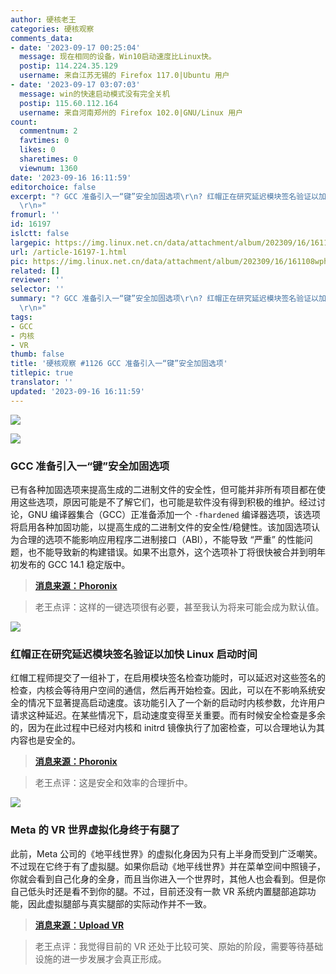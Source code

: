 ```yaml
---
author: 硬核老王
categories: 硬核观察
comments_data:
- date: '2023-09-17 00:25:04'
  message: 现在相同的设备，Win10启动速度比Linux快。
  postip: 114.224.35.129
  username: 来自江苏无锡的 Firefox 117.0|Ubuntu 用户
- date: '2023-09-17 03:07:03'
  message: win的快速启动模式没有完全关机
  postip: 115.60.112.164
  username: 来自河南郑州的 Firefox 102.0|GNU/Linux 用户
count:
  commentnum: 2
  favtimes: 0
  likes: 0
  sharetimes: 0
  viewnum: 1360
date: '2023-09-16 16:11:59'
editorchoice: false
excerpt: "? GCC 准备引入一“键”安全加固选项\r\n? 红帽正在研究延迟模块签名验证以加快 Linux 启动时间\r\n? Meta 的 VR 世界虚拟化身终于有腿了\r\n»
  \r\n»"
fromurl: ''
id: 16197
islctt: false
largepic: https://img.linux.net.cn/data/attachment/album/202309/16/161108wphkhcyc6h4lhyd2.jpg
url: /article-16197-1.html
pic: https://img.linux.net.cn/data/attachment/album/202309/16/161108wphkhcyc6h4lhyd2.jpg.thumb.jpg
related: []
reviewer: ''
selector: ''
summary: "? GCC 准备引入一“键”安全加固选项\r\n? 红帽正在研究延迟模块签名验证以加快 Linux 启动时间\r\n? Meta 的 VR 世界虚拟化身终于有腿了\r\n»
  \r\n»"
tags:
- GCC
- 内核
- VR
thumb: false
title: '硬核观察 #1126 GCC 准备引入一“键”安全加固选项'
titlepic: true
translator: ''
updated: '2023-09-16 16:11:59'
---
```


![](https://img.linux.net.cn/data/attachment/album/202309/16/161108wphkhcyc6h4lhyd2.jpg)


![](https://img.linux.net.cn/data/attachment/album/202309/16/161116vg6j6djppy66gpb6.jpg)


### GCC 准备引入一“键”安全加固选项


已有各种加固选项来提高生成的二进制文件的安全性，但可能并非所有项目都在使用这些选项，原因可能是不了解它们，也可能是软件没有得到积极的维护。经过讨论，GNU 编译器集合（GCC）正准备添加一个 `-fhardened` 编译器选项，该选项将启用各种加固功能，以提高生成的二进制文件的安全性/稳健性。该加固选项认为合理的选项不能影响应用程序二进制接口（ABI），不能导致 “严重” 的性能问题，也不能导致新的构建错误。如果不出意外，这个选项补丁将很快被合并到明年初发布的 GCC 14.1 稳定版中。



> 
> **[消息来源：Phoronix](https://www.phoronix.com/news/GCC-fhardened-Hardening-Option)**
> 
> 
> 



> 
> 老王点评：这样的一键选项很有必要，甚至我认为将来可能会成为默认值。
> 
> 
> 


![](https://img.linux.net.cn/data/attachment/album/202309/16/161130yl2hhi2ul211zfzk.jpg)


### 红帽正在研究延迟模块签名验证以加快 Linux 启动时间


红帽工程师提交了一组补丁，在启用模块签名检查功能时，可以延迟对这些签名的检查，内核会等待用户空间的通信，然后再开始检查。因此，可以在不影响系统安全的情况下显著提高启动速度。该功能引入了一个新的启动时内核参数，允许用户请求这种延迟。在某些情况下，启动速度变得至关重要。而有时候安全检查是多余的，因为在此过程中已经对内核和 initrd 镜像执行了加密检查，可以合理地认为其内容也是安全的。



> 
> **[消息来源：Phoronix](https://www.phoronix.com/news/Linux-Delay-Module-Verification)**
> 
> 
> 



> 
> 老王点评：这是安全和效率的合理折中。
> 
> 
> 


![](https://img.linux.net.cn/data/attachment/album/202309/16/161143vp6577iijwa7z7si.jpg)


### Meta 的 VR 世界虚拟化身终于有腿了


此前，Meta 公司的《地平线世界》的虚拟化身因为只有上半身而受到广泛嘲笑。不过现在它终于有了虚拟腿。如果你启动《地平线世界》并在菜单空间中照镜子，你就会看到自己化身的全身，而且当你进入一个世界时，其他人也会看到。但是你自己低头时还是看不到你的腿。不过，目前还没有一款 VR 系统内置腿部追踪功能，因此虚拟腿部与真实腿部的实际动作并不一致。



> 
> **[消息来源：Upload VR](https://www.uploadvr.com/meta-avatars-horizon-worlds-metaverse-legs/)**
> 
> 
> 



> 
> 老王点评：我觉得目前的 VR 还处于比较可笑、原始的阶段，需要等待基础设施的进一步发展才会真正形成。
> 
> 
>